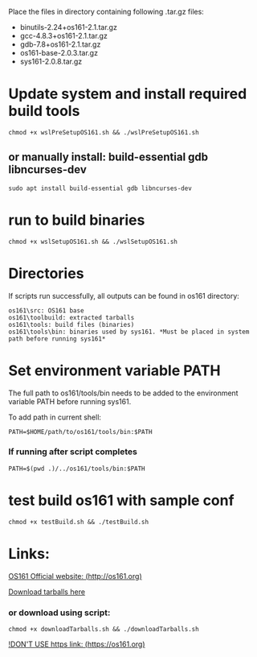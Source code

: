 Place the files in directory containing following .tar.gz files:
+ binutils-2.24+os161-2.1.tar.gz
+ gcc-4.8.3+os161-2.1.tar.gz
+ gdb-7.8+os161-2.1.tar.gz
+ os161-base-2.0.3.tar.gz
+ sys161-2.0.8.tar.gz

# Update system and install required build tools

    chmod +x wslPreSetupOS161.sh && ./wslPreSetupOS161.sh

## or manually install: build-essential gdb libncurses-dev 

    sudo apt install build-essential gdb libncurses-dev 

# run to build binaries
    chmod +x wslSetupOS161.sh && ./wslSetupOS161.sh


# Directories
If scripts run successfully, all outputs can be found in os161 directory:

    os161\src: OS161 base
    os161\toolbuild: extracted tarballs
    os161\tools: build files (binaries)
    os161\tools\bin: binaries used by sys161. *Must be placed in system path before running sys161*

# Set environment variable PATH
The full path to os161/tools/bin needs to be added to the environment variable PATH before running sys161.

To add path in current shell:

    PATH=$HOME/path/to/os161/tools/bin:$PATH

### If running after script completes
    PATH=$(pwd .)/../os161/tools/bin:$PATH


# test build os161 with sample conf
    chmod +x testBuild.sh && ./testBuild.sh

# Links:
[OS161 Official website: (http://os161.org)](http://os161.org)

[Download tarballs here](http://os161.org/download/)
### or download using script:
    chmod +x downloadTarballs.sh && ./downloadTarballs.sh

[!DON'T USE https link: (https://os161.org)](http://os161.org)

